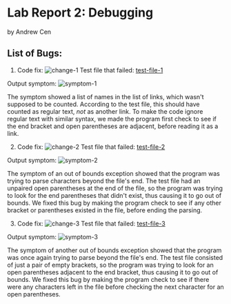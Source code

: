 # Lab Report 2: Debugging
by Andrew Cen

## List of Bugs:
1. Code fix: ![change-1](https://acen23.github.io/cse15l-lab-reports/change1.png)
Test file that failed: [test-file-1](https://github.com/msimitz/markdown-parse/blob/main/test-file-two.md)

Output symptom: ![symptom-1](https://acen23.github.io/cse15l-lab-reports/symptom1.png)

The symptom showed a list of names in the list of links, which wasn't supposed to be counted. According to the test file, this should have counted as regular text, *not* as another link. To make the code ignore regular text with similar syntax, we made the program first check to see if the end bracket and open parentheses are adjacent, before reading it as a link.

2. Code fix: ![change-2](https://acen23.github.io/cse15l-lab-reports/change2.png)
Test file that failed: [test-file-2](https://github.com/msimitz/markdown-parse/blob/main/test-file-three.md)

Output symptom: ![symptom-2](https://acen23.github.io/cse15l-lab-reports/symptom2.png)

The symptom of an out of bounds exception showed that the program was trying to parse characters beyond the file's end. The test file had an unpaired open parentheses at the end of the file, so the program was trying to look for the end parentheses that didn't exist, thus causing it to go out of bounds. We fixed this bug by making the program check to see if any other bracket or parentheses existed in the file, before ending the parsing.

3. Code fix: ![change-3](https://acen23.github.io/cse15l-lab-reports/change3.png)
Test file that failed: [test-file-3](https://github.com/vdvo1029/markdown-parse/blob/main/test-file1.md)

Output symptom: ![symptom-3](https://acen23.github.io/cse15l-lab-reports/symptom3.png)

The symptom of another out of bounds exception showed that the program was once again trying to parse beyond the file's end. The test file consisted of just a pair of empty brackets, so the program was trying to look for an open parentheses adjacent to the end bracket, thus causing it to go out of bounds. We fixed this bug by making the program check to see if there were any characters left in the file before checking the next character for an open parentheses.